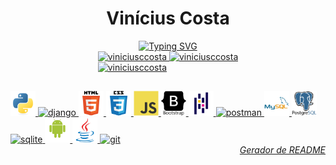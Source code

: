<h1 align="center">Vinícius Costa</h1>

<div align="center">
    <a href="https://git.io/typing-svg">
        <img src="https://readme-typing-svg.demolab.com?font=Fira+Code&duration=1500&color=A9FEF7&center=true&vCenter=true&multiline=true&width=500&height=150&lines=Porque+Deus+amou+o+mundo+de+tal+maneira;que+deu+o+seu+Filho+unig%C3%AAnito%2C;+para+que+todo+aquele+que+nele+cr%C3%AA;+n%C3%A3o+pere%C3%A7a%2C+mas+tenha+a+vida+eterna.;+Jo%C3%A3o+3%3A16" alt="Typing SVG" />
    </a>
</div>

<div align="center">
    <div style='width: fit-content;'>
        <div align="left">
            <a href="https://github.com/DenverCoder1/github-readme-streak-stats">
                <img height="180em"
                    src="https://github-readme-streak-stats.herokuapp.com/?user=viniciusccosta&locale=pt-br&theme=radical" 
                    alt="viniciusccosta" />
            </a>
            <a href="https://github.com/anuraghazra/github-readme-stats">
                <img height="180em"
                    src="https://github-readme-stats.vercel.app/api/top-langs?username=viniciusccosta&locale=pt-br&layout=compact&theme=radical&hide_progress=true"
                    alt="viniciusccosta" />
                <!-- <iframe height="180em" src="https://ionicabizau.github.io/github-profile-languages/api.html?viniciusccosta" frameborder="0"></iframe> -->
            </a>
        </div>
        <div align="left">
            <a href="https://github.com/ryo-ma/github-profile-trophy">
                <img 
                    src="https://github-profile-trophy.vercel.app/?username=viniciusccosta&row=1&theme=darkhub&rank=S,AAA,AA,A,B&no-frame=true" 
                    alt="viniciusccosta"/>
            </a>
        </div>
    </div>
</div>

##

<div>
    <a href="https://www.python.org" target="_blank" rel="noreferrer"> 
        <img src="https://raw.githubusercontent.com/devicons/devicon/master/icons/python/python-original.svg" 
            alt="python" width="40" height="40" /> 
    </a>
    <a href="https://www.djangoproject.com/" target="_blank" rel="noreferrer"> 
        <img src="https://cdn.worldvectorlogo.com/logos/django.svg" 
            alt="django" width="40" height="40" /> 
    </a>
    <a href="https://www.w3.org/html/" target="_blank" rel="noreferrer"> 
        <img src="https://raw.githubusercontent.com/devicons/devicon/master/icons/html5/html5-original-wordmark.svg" 
            alt="html5" width="40" height="40" /> 
    </a>
    <a href="https://www.w3schools.com/css/" target="_blank" rel="noreferrer"> 
        <img src="https://raw.githubusercontent.com/devicons/devicon/master/icons/css3/css3-original-wordmark.svg" 
            alt="css3" width="40" height="40" /> 
    </a>
    <a href="https://developer.mozilla.org/en-US/docs/Web/JavaScript" target="_blank" rel="noreferrer"> 
        <img src="https://raw.githubusercontent.com/devicons/devicon/master/icons/javascript/javascript-original.svg" 
            alt="javascript" width="40" height="40" /> 
    </a>
    <a href="https://getbootstrap.com" target="_blank" rel="noreferrer"> 
        <img src="https://raw.githubusercontent.com/devicons/devicon/master/icons/bootstrap/bootstrap-plain-wordmark.svg" 
            alt="bootstrap" width="40" height="40" /> 
    </a>
    <a href="https://pandas.pydata.org/" target="_blank" rel="noreferrer"> 
        <img src="https://raw.githubusercontent.com/devicons/devicon/2ae2a900d2f041da66e950e4d48052658d850630/icons/pandas/pandas-original.svg" 
            alt="pandas" width="40" height="40" /> 
    </a>
    <a href="https://postman.com" target="_blank" rel="noreferrer"> 
        <img src="https://www.vectorlogo.zone/logos/getpostman/getpostman-icon.svg" 
            alt="postman" width="40" height="40" /> 
    </a>
    <a href="https://www.mysql.com/" target="_blank" rel="noreferrer"> 
        <img src="https://raw.githubusercontent.com/devicons/devicon/master/icons/mysql/mysql-original-wordmark.svg" 
            alt="mysql" width="40" height="40" /> 
    </a>
    <a href="https://www.postgresql.org" target="_blank" rel="noreferrer"> 
        <img src="https://raw.githubusercontent.com/devicons/devicon/master/icons/postgresql/postgresql-original-wordmark.svg" 
            alt="postgresql" width="40" height="40" /> 
    </a>
    <a href="https://www.sqlite.org/" target="_blank" rel="noreferrer"> 
        <img src="https://www.vectorlogo.zone/logos/sqlite/sqlite-icon.svg" 
            alt="sqlite" width="40" height="40" /> 
    </a>
    <a href="https://developer.android.com" target="_blank" rel="noreferrer"> 
        <img src="https://raw.githubusercontent.com/devicons/devicon/master/icons/android/android-original-wordmark.svg" 
            alt="android" width="40" height="40" /> 
    </a>
    <a href="https://www.java.com" target="_blank" rel="noreferrer">
        <img src="https://raw.githubusercontent.com/devicons/devicon/master/icons/java/java-original.svg" 
            alt="java" width="40" height="40" /> 
    </a>
    <a href="https://git-scm.com/" target="_blank" rel="noreferrer"> 
        <img src="https://www.vectorlogo.zone/logos/git-scm/git-scm-icon.svg" 
            alt="git" width="40" height="40" /> 
    </a>
</div>

<div align="right"><i><a href="https://github.com/ryo-ma/github-profile-readme-generator">Gerador de README</a></i></div>
